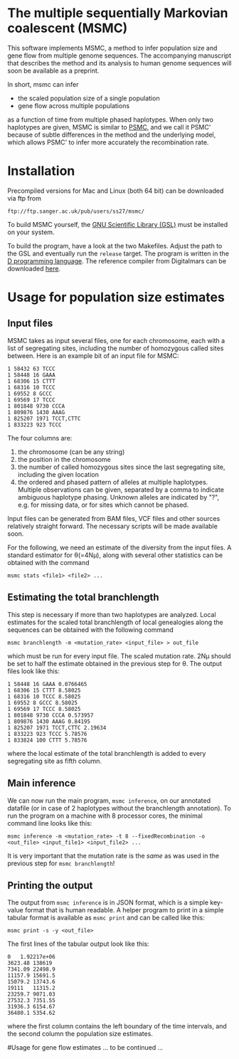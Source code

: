 # The multiple sequentially Markovian coalescent (MSMC)

This software implements MSMC, a method to infer population size and gene flow from multiple genome sequences. The accompanying manuscript that describes the method and its analysis to human genome sequences will soon be available as a preprint.

In short, msmc can infer

* the scaled population size of a single population
* gene flow across multiple populations

as a function of time from multiple phased haplotypes. When only two haplotypes are given, MSMC is similar to [PSMC](http://github.com/lh3/psmc), and we call it PSMC' because of subtle differences in the method and the underlying model, which allows PSMC' to infer more accurately the recombination rate.

# Installation

Precompiled versions for Mac and Linux (both 64 bit) can be downloaded via ftp from

    ftp://ftp.sanger.ac.uk/pub/users/ss27/msmc/

To build MSMC yourself, the [GNU Scientific Library (GSL)](http://www.gnu.org/software/gsl/) must be installed on your system.

To build the program, have a look at the two Makefiles. Adjust the path to the GSL and eventually run the `release` target. The program is written in the [D programming language](http://dlang.org). The reference compiler from Digitalmars can be downloaded [here](http://dlang.org/download.html).



# Usage for population size estimates
## Input files

MSMC takes as input several files, one for each chromosome, each with a list of segregating sites, including the number of homozygous called sites between. Here is an example bit of an input file for MSMC:

    1 58432 63 TCCC
    1 58448 16 GAAA
    1 68306 15 CTTT
    1 68316 10 TCCC
    1 69552 8 GCCC
    1 69569 17 TCCC
    1 801848 9730 CCCA
    1 809876 1430 AAAG
    1 825207 1971 TCCT,CTTC
    1 833223 923 TCCC

The four columns are:

1. the chromosome (can be any string)
2. the position in the chromosome
3. the number of called homozygous sites since the last segregating site, including the given location
4. the ordered and phased pattern of alleles at multiple haplotypes. Multiple observations can be given, separated by a comma to indicate ambiguous haplotype phasing. Unknown alleles are indicated by "?", e.g. for missing data, or for sites which cannot be phased.

Input files can be generated from BAM files, VCF files and other sources relatively straight forward. The necessary scripts will be made available soon.

For the following, we need an estimate of the diversity from the input files. A standard estimator for θ(=4Nµ), along with several other statistics can be obtained with the command

    msmc stats <file1> <file2> ...

## Estimating the total branchlength
This step is necessary if more than two haplotypes are analyzed. Local estimates for the scaled total branchlength of local genealogies along the sequences can be obtained with the following command

    msmc branchlength -m <mutation_rate> <input_file> > out_file

which must be run for every input file. The scaled mutation rate. 2Nµ should be set to half the estimate obtained in the previous step for θ. The output files look like this:

    1 58448 16 GAAA 0.0766465
    1 68306 15 CTTT 8.58025
    1 68316 10 TCCC 8.58025
    1 69552 8 GCCC 8.58025
    1 69569 17 TCCC 8.58025
    1 801848 9730 CCCA 0.573957
    1 809876 1430 AAAG 0.84195
    1 825207 1971 TCCT,CTTC 2.19634
    1 833223 923 TCCC 5.78576
    1 833824 100 CTTT 5.78576

where the local estimate of the total branchlength is added to every segregating site as fifth column.

## Main inference
We can now run the main program, `msmc inference`, on our annotated datafile (or in case of 2 haplotypes without the branchlength annotation). To run the program on a machine with 8 processor cores, the minimal command line looks like this:

    msmc inference -m <mutation_rate> -t 8 --fixedRecombination -o <out_file> <input_file1> <input_file2> ...

It is very important that the mutation rate is the _same_ as was used in the previous step for `msmc branchlength`!

## Printing the output
The output from `msmc inference` is in JSON format, which is a simple key-value format that is human readable. A helper program to print in a simple tabular format is available as `msmc print` and can be called like this:

    msmc print -s -y <out_file>

The first lines of the tabular output look like this:

    0	1.92217e+06
    3623.48	138619
    7341.09	22498.9
    11157.9	15691.5
    15079.2	13743.6
    19111	11315.2
    23259.7	9071.03
    27532.3	7351.55
    31936.3	6154.67
    36480.1	5354.62

where the first column contains the left boundary of the time intervals, and the second column the population size estimates.

#Usage for gene flow estimates
... to be continued ...
